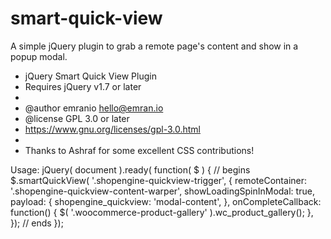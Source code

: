 # smart-quick-view
A simple jQuery plugin to grab a remote page's content and show in a popup modal.


 * jQuery Smart Quick View Plugin
 * Requires jQuery v1.7 or later
 *
 * @author emranio <hello@emran.io>
 * @license GPL 3.0 or later
 * https://www.gnu.org/licenses/gpl-3.0.html
 *
 * Thanks to Ashraf for some excellent CSS contributions!

 Usage:
 jQuery( document ).ready( function( $ ) {
    // begins
	$.smartQuickView( '.shopengine-quickview-trigger', {
		remoteContainer: '.shopengine-quickview-content-warper',
		showLoadingSpinInModal: true,
		payload: {
			shopengine_quickview: 'modal-content',
		},
		onCompleteCallback: function() {
			$( '.woocommerce-product-gallery' ).wc_product_gallery();
		},
	});
    // ends
});

	